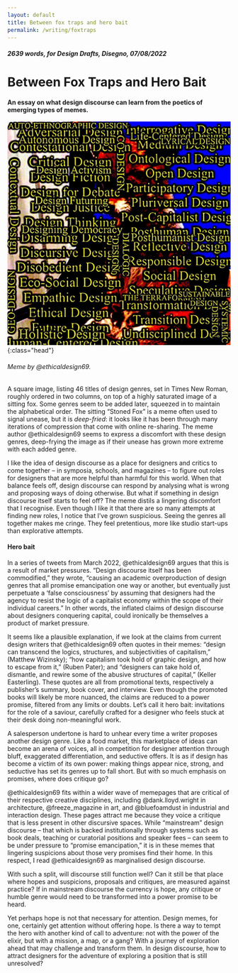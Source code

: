 ```yaml
---
layout: default
title: Between fox traps and hero bait
permalink: /writing/foxtraps
---
```


##### 2639 words, for Design Drafts, Disegno, 07/08/2022

# Between Fox Traps and Hero Bait
#### An essay on what design discourse can learn from the poetics of emerging types of memes.

![genre meme](/assets/images/foxtraps/genrememe.jpg){:class="head"}

###### Meme by @ethicaldesign69.

A square image, listing 46 titles of design genres, set in Times New Roman, roughly ordered in two columns, on top of a highly saturated image of a sitting fox. Some genres seem to be added later, squeezed in to maintain the alphabetical order. The sitting “Stoned Fox” is a meme often used to signal unease, but it is *deep-fried*: it looks like it has been through many iterations of compression that come with online re-sharing. The meme author @ethicaldesign69 seems to express a discomfort with these design genres, deep-frying the image as if their unease has grown more extreme with each added genre.

I like the idea of design discourse as a place for designers and critics to come together – in symposia, schools, and magazines – to figure out roles for designers that are more helpful than harmful for this world. When that balance feels off, design discourse can respond by analysing what is wrong and proposing ways of doing otherwise. But what if something in design discourse itself starts to feel off? The meme distils a lingering discomfort that I recognise. Even though I like it that there are so many attempts at finding new roles, I notice that I’ve grown suspicious. Seeing the genres all together makes me cringe. They feel pretentious, more like studio start-ups than explorative attempts.

#### Hero bait

In a series of tweets from March 2022, @ethicaldesign69 argues that this is a result of market pressures. “Design discourse itself has been commodified,” they wrote, “causing an academic overproduction of design genres that all promise emancipation one way or another, but eventually just perpetuate a ‘false consciousness’ by assuming that designers had the agency to resist the logic of a capitalist economy within the scope of their individual careers.” In other words, the inflated claims of design discourse about designers conquering capital, could ironically be themselves a product of market pressure.

It seems like a plausible explanation, if we look at the claims from current design writers that @ethicaldesign69 often quotes in their memes: “design can transcend the logics, structures, and subjectivities of capitalism,” (Matthew Wizinsky); “how capitalism took hold of graphic design, and how to escape from it,” (Ruben Pater); and “designers can take hold of, dismantle, and rewire some of the abusive structures of capital,” (Keller Easterling). These quotes are all from promotional texts, respectively a publisher’s summary, book cover, and interview. Even though the promoted books will likely be more nuanced, the claims are reduced to a power promise, filtered from any limits or doubts. Let’s call it hero bait: invitations for the role of a saviour, carefully crafted for a designer who feels stuck at their desk doing non-meaningful work.

A salesperson undertone is hard to unhear every time a writer proposes another design genre. Like a food market, this marketplace of ideas can become an arena of voices, all in competition for designer attention through bluff, exaggerated differentiation, and seductive offers. It is as if design has become a victim of its own power: making things appear nice, strong, and seductive has set its genres up to fall short. But with so much emphasis on promises, where does critique go?

@ethicaldesign69 fits within a wider wave of memepages that are critical of their respective creative disciplines, including @dank.lloyd.wright in architecture, @freeze_magazine in art, and @bluefoamdust in industrial and interaction design. These pages attract me because they voice a critique that is less present in other discursive spaces. While “mainstream” design discourse – that which is backed institutionally through systems such as book deals, teaching or curatorial positions and speaker fees – can seem to be under pressure to “promise emancipation,” it is in these memes that lingering suspicions about those very promises find their home. In this respect, I read @ethicaldesign69 as marginalised design discourse.

With such a split, will discourse still function well? Can it still be that place where hopes and suspicions, proposals and critiques, are measured against practice? If in mainstream discourse the currency is hope, any critique or humble genre would need to be transformed into a power promise to be heard.

Yet perhaps hope is not that necessary for attention. Design memes, for one, certainly get attention without offering hope. Is there a way to tempt the hero with another kind of call to adventure: not with the power of the elixir, but with a mission, a map, or a gang? With a journey of exploration ahead that may challenge and transform them. In design discourse, how to attract designers for the adventure of exploring a position that is still unresolved?